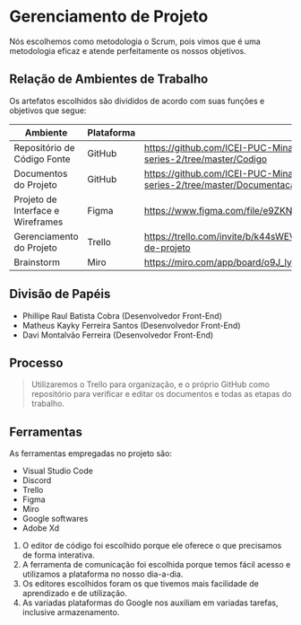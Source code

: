 # Gerenciamento de Projeto

Nós escolhemos como metodologia o Scrum, pois vimos que é uma metodologia eficaz e atende perfeitamente os nossos objetivos.

## Relação de Ambientes de Trabalho

Os artefatos escolhidos são divididos de acordo com suas funções e objetivos que segue:

| Ambiente       | Plataforma    | Link de Acesso| 
|----------------|---------------|---------------|
| Repositório de Código Fonte | GitHub | https://github.com/ICEI-PUC-Minas-PMGCC-TI/tiaw-pmg-cc-m-20212-catalogo-de-series-2/tree/master/Codigo | 
| Documentos do Projeto   | GitHub  |  https://github.com/ICEI-PUC-Minas-PMGCC-TI/tiaw-pmg-cc-m-20212-catalogo-de-series-2/tree/master/Documentacao | 
| Projeto de Interface e  Wireframes   | Figma  | https://www.figma.com/file/e9ZKNfpg3opaUlHyBEUy7Y/Untitled?node-id=1%3A2 | 
| Gerenciamento do Projeto   | Trello  | https://trello.com/invite/b/k44sWEVJ/d25975769e45402641b3ffff35211f0e/gerenciamento-de-projeto | 
| Brainstorm   | Miro  | https://miro.com/app/board/o9J_ly2K-mw=/ | 

## Divisão de Papéis

* Phillipe Raul Batista Cobra (Desenvolvedor Front-End)
* Matheus Kayky Ferreira Santos (Desenvolvedor Front-End)
* Davi Montalvão Ferreira (Desenvolvedor Front-End)

## Processo

> Utilizaremos o Trello para organização, e o próprio GitHub como repositório para verificar e editar os documentos e 
> todas as etapas do trabalho.

## Ferramentas

As ferramentas empregadas no projeto são:

* Visual Studio Code
* Discord
* Trello
* Figma
* Miro
* Google softwares
* Adobe Xd

1. O editor de código foi escolhido porque ele oferece o que precisamos de forma interativa.
2. A ferramenta de comunicação foi escolhida porque temos fácil acesso e utilizamos a plataforma no nosso dia-a-dia.
3. Os editores escolhidos foram os que tivemos mais facilidade de aprendizado e de utilização.
4. As variadas plataformas do Google nos auxiliam em variadas tarefas, inclusive armazenamento.
